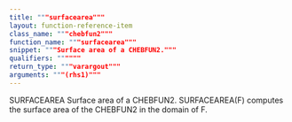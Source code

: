 ```yaml
---
title: """surfacearea"""
layout: function-reference-item
class_name: """chebfun2"""
function_name: """surfacearea"""
snippet: """Surface area of a CHEBFUN2."""
qualifiers: """"""
return_type: """varargout"""
arguments: """(rhs1)"""
---
```


 SURFACEAREA    Surface area of a CHEBFUN2.
    SURFACEAREA(F) computes the surface area of the CHEBFUN2 in the domain of F.
